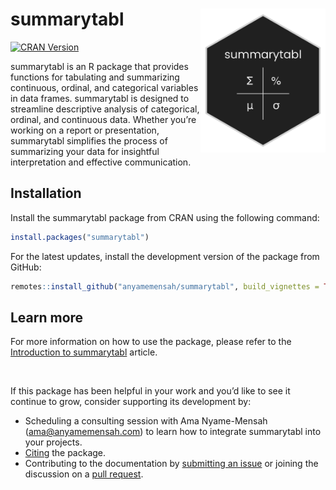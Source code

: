 
# summarytabl <img src="man/figures/logo.png" width = "200px" align = "right">

[![CRAN Version](https://www.r-pkg.org/badges/version/summarytabl)](https://CRAN.R-project.org/package=summarytabl)

summarytabl is an R package that provides functions for tabulating and summarizing continuous, ordinal, and categorical variables in data frames. summarytabl is designed to streamline descriptive analysis of categorical, ordinal, and continuous data. Whether you’re working on a report or presentation, summarytabl simplifies the process of summarizing your data for insightful interpretation and effective communication.  

## Installation

Install the summarytabl package from CRAN using the following command:

```r
install.packages("summarytabl")
```

For the latest updates, install the development version of the package from GitHub:

```r
remotes::install_github("anyamemensah/summarytabl", build_vignettes = TRUE)
```

## Learn more

For more information on how to use the package, please refer to the [Introduction to summarytabl](articles/summarytabl-intro.html) article.

<br>

If this package has been helpful in your work and you’d like to see it continue to grow, consider supporting its development by:

* Scheduling a consulting session with Ama Nyame-Mensah (<ama@anyamemensah.com>) to learn how to integrate summarytabl into your projects.
* [Citing](https://anyamemensah.github.io/summarytabl/authors.html#citation) the package.
* Contributing to the documentation by [submitting an issue](https://github.com/anyamemensah/summarytabl/issues) or joining the discussion on a [pull request](https://github.com/anyamemensah/summarytabl/pulls).

